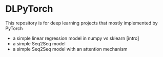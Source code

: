 # DLPyTorch
This repository is for deep learning projects that mostly implemented by PyTorch

* a simple linear regression model in numpy vs sklearn [intro]
* a simple Seq2Seq model
* a simple Seq2Seq model with an attention mechanism
